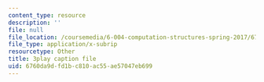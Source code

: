 ```yaml
---
content_type: resource
description: ''
file: null
file_location: /coursemedia/6-004-computation-structures-spring-2017/6760da9dfd1bc810ac55ae57047eb699_q38KAGAKORk.srt
file_type: application/x-subrip
resourcetype: Other
title: 3play caption file
uid: 6760da9d-fd1b-c810-ac55-ae57047eb699
---
```


